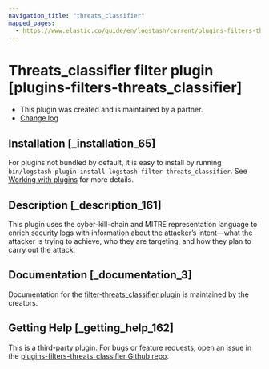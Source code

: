 ```yaml
---
navigation_title: "threats_classifier"
mapped_pages:
  - https://www.elastic.co/guide/en/logstash/current/plugins-filters-threats_classifier.html
---
```


# Threats_classifier filter plugin [plugins-filters-threats_classifier]

* This plugin was created and is maintained by a partner.
* [Change log](https://github.com/empow/logstash-filter-empow-classifier/blob/master/CHANGELOG.md)

## Installation [_installation_65]

For plugins not bundled by default, it is easy to install by running `bin/logstash-plugin install logstash-filter-threats_classifier`. See [Working with plugins](https://www.elastic.co/guide/en/logstash/8.18/working-with-plugins.html) for more details.

## Description [_description_161]

This plugin uses the cyber-kill-chain and MITRE representation language to enrich security logs with information about the attacker’s intent—what the attacker is trying to achieve, who they are targeting, and how they plan to carry out the attack.

## Documentation [_documentation_3]

Documentation for the [filter-threats\_classifier plugin](https://github.com/empow/logstash-filter-empow-classifier/blob/master/README.md) is maintained by the creators.

## Getting Help [_getting_help_162]

This is a third-party plugin. For bugs or feature requests, open an issue in the [plugins-filters-threats\_classifier Github repo](https://github.com/empow/logstash-filter-empow-classifier).
